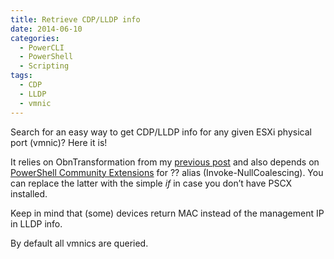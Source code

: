 ```yaml
---
title: Retrieve CDP/LLDP info
date: 2014-06-10
categories:
  - PowerCLI
  - PowerShell
  - Scripting
tags:
  - CDP
  - LLDP
  - vmnic
---
```

Search for an easy way to get CDP/LLDP info for any given ESXi physical port (vmnic)? Here it is!
  
It relies on ObnTransformation from my <a title="OBN transformation" href="http://purple-screen.com/?p=447" target="_blank">previous post</a> and also depends on <a title="PowerShell Community Extensions" href="http://pscx.codeplex.com/" target="_blank">PowerShell Community Extensions</a> for ?? alias (Invoke-NullCoalescing). You can replace the latter with the simple _if_ in case you don&#8217;t have PSCX installed.
  
Keep in mind that (some) devices return MAC instead of the management IP in LLDP info.
  
By default all vmnics are queried.